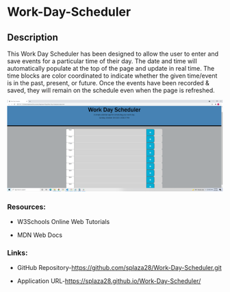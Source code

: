 # Work-Day-Scheduler

## **Description**

This Work Day Scheduler has been designed to allow the user to enter and save events for a particular time of their day. The date and time will automatically populate at the top of the page and update in real time.  The time blocks are color coordinated to indicate whether the given time/event is in the past, present, or future. Once the events have been recorded & saved, they will remain on the schedule even when the page is refreshed. 


![img](https://raw.githubusercontent.com/splaza28/Work-Day-Scheduler/main/assets/Screenshot%20(8).png)

### **Resources**:

* W3Schools Online Web Tutorials

* MDN Web Docs

### **Links**:

* GitHub Repository-https://github.com/splaza28/Work-Day-Scheduler.git

* Application URL-https://splaza28.github.io/Work-Day-Scheduler/



